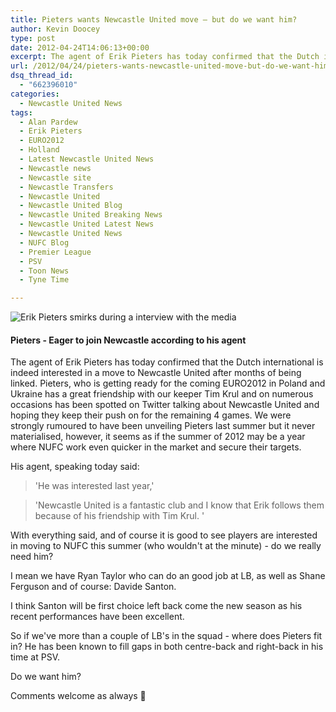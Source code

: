 ```yaml
---
title: Pieters wants Newcastle United move – but do we want him?
author: Kevin Doocey
type: post
date: 2012-04-24T14:06:13+00:00
excerpt: The agent of Erik Pieters has today confirmed that the Dutch international is indeed interested in a move to Newcastle United after months of being linked. Pieters, who is getting..
url: /2012/04/24/pieters-wants-newcastle-united-move-but-do-we-want-him/
dsq_thread_id:
  - "662396010"
categories:
  - Newcastle United News
tags:
  - Alan Pardew
  - Erik Pieters
  - EURO2012
  - Holland
  - Latest Newcastle United News
  - Newcastle news
  - Newcastle site
  - Newcastle Transfers
  - Newcastle United
  - Newcastle United Blog
  - Newcastle United Breaking News
  - Newcastle United Latest News
  - Newcastle United News
  - NUFC Blog
  - Premier League
  - PSV
  - Toon News
  - Tyne Time

---
```

![Erik Pieters smirks during a interview with the media](https://www.tynetime.com/wp-content/uploads/2011/08/Erik-Pieters-PSV1.jpg "Erik-Pieters-PSV")

#### Pieters - Eager to join Newcastle according to his agent

The agent of Erik Pieters has today confirmed that the Dutch international is indeed interested in a move to Newcastle United after months of being linked. Pieters, who is getting ready for the coming EURO2012 in Poland and Ukraine has a great friendship with our keeper Tim Krul and on numerous occasions has been spotted on Twitter talking about Newcastle United and hoping they keep their push on for the remaining 4 games. We were strongly rumoured to have been unveiling Pieters  last summer but it never materialised, however, it seems as if the summer of 2012 may be a year where NUFC work even quicker in the market and secure their targets.

His agent, speaking today said:

> 'He was interested last year,'

> 'Newcastle United is a fantastic club and I know that Erik follows them because of his friendship with Tim Krul. '

With everything said, and of course it is good to see players are interested in moving to NUFC this summer (who wouldn't at the minute) - do we really need him?

I mean we have Ryan Taylor who can do an good job at LB, as well as Shane Ferguson and of course: Davide Santon.

I think Santon will be first choice left back come the new season as his recent performances have been excellent.

So if we've more than a couple of LB's in the squad - where does Pieters fit in? He has been known to fill gaps in both centre-back and right-back in his time at PSV.

Do we want him?

Comments welcome as always 🙂
